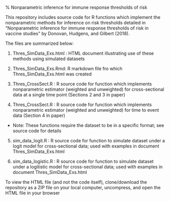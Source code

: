 % Nonparametric inference for immune response thresholds of risk

This repository includes source code for R functions which implement the nonparametric methods for inference on risk thresholds detailed 
in "Nonparametric inference for immune response thresholds of risk in vaccine studies" by Donovan, Hudgens, and Gilbert (2018).  

The files are summarized below:

1) Thres_SimData_Exs.html : HTML document illustrating use of these methods using simulated datasets

2) Thres_SimData_Exs.Rmd: R markdown file fro which Thres_SimData_Exs.html was created

3) Thres_CrossSect.R : R source code for function which implements nonparametric estimator (weighted and unweighted) for cross-sectional data at a single time point (Sections 2 and 3 in paper)

4) Thres_CrossSect.R : R source code for function which implements nonparametric estimator (weighted and unweighted) for time to event data (Section 4 in paper)

* Note: These functions require the dataset to be in a specific format; see source code for details

5) sim_data_logit.R : R source code for function to simulate dataset under a logit model for cross-sectional data; used with examples in document Thres_SimData_Exs.html

6) sim_data_logistic.R : R source code for function to simulate dataset under a logitistic model for cross-sectional data; used with 
                         examples in document Thres_SimData_Exs.html
                       
To view the HTML file (and not the code itself), clone/download the repository as a ZIP file on your local computer, uncompress, 
and open the HTML file in your browser
